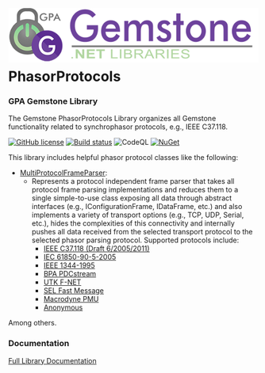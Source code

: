 <img align="right" src="img/gemstone-wide-600.png" alt="gemstone logo">

<br /><br /><br /><br />

# PhasorProtocols
### GPA Gemstone Library

The Gemstone PhasorProtocols Library organizes all Gemstone functionality related to synchrophasor protocols, e.g., IEEE C37.118.

[![GitHub license](https://img.shields.io/github/license/gemstone/phasor-protocols?color=4CC61E)](https://github.com/gemstone/phasor-protocols/blob/master/LICENSE)
[![Build status](https://ci.appveyor.com/api/projects/status/u6qs98vlw8abidrv?svg=true)](https://ci.appveyor.com/project/ritchiecarroll/phasor-protocols)
![CodeQL](https://github.com/gemstone/phasor-protocols/workflows/CodeQL/badge.svg)
[![NuGet](https://img.shields.io/nuget/vpre/Gemstone.PhasorProtocols)](https://www.nuget.org/packages/Gemstone.PhasorProtocols#readme-body-tab)

This library includes helpful phasor protocol classes like the following:

* [MultiProtocolFrameParser](https://gemstone.github.io/phasor-protocols/help/html/T_Gemstone_PhasorProtocols_MultiProtocolFrameParser.htm):
  * Represents a protocol independent frame parser that takes all protocol frame parsing implementations and reduces them to a single simple-to-use class exposing all data through abstract interfaces (e.g., IConfigurationFrame, IDataFrame, etc.) and also implements a variety of transport options (e.g., TCP, UDP, Serial, etc.), hides the complexities of this connectivity and internally pushes all data received from the selected transport protocol to the selected phasor parsing protocol. Supported protocols include:
    * [IEEE C37.118 (Draft 6/2005/2011)](https://gemstone.github.io/phasor-protocols/help/html/N_Gemstone_PhasorProtocols_IEEEC37_118.htm)
    * [IEC 61850-90-5-2005](https://gemstone.github.io/phasor-protocols/help/html/N_Gemstone_PhasorProtocols_IEC61850_90_5.htm)
    * [IEEE 1344-1995](https://gemstone.github.io/phasor-protocols/help/html/N_Gemstone_PhasorProtocols_IEEE1344.htm)
    * [BPA PDCstream](https://gemstone.github.io/phasor-protocols/help/html/N_Gemstone_PhasorProtocols_BPAPDCstream.htm)
    * [UTK F-NET](https://gemstone.github.io/phasor-protocols/help/html/N_Gemstone_PhasorProtocols_FNET.htm)
    * [SEL Fast Message](https://gemstone.github.io/phasor-protocols/help/html/N_Gemstone_PhasorProtocols_SelFastMessage.htm)
    * [Macrodyne PMU](https://gemstone.github.io/phasor-protocols/help/html/N_Gemstone_PhasorProtocols_Macrodyne.htm)
    * [Anonymous](https://gemstone.github.io/phasor-protocols/help/html/N_Gemstone_PhasorProtocols_Anonymous.htm)

Among others.

### Documentation
[Full Library Documentation](https://gemstone.github.io/phasor-protocols/help)
